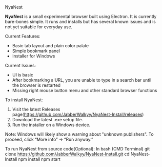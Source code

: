 NyaNest

**NyaNest** is a small experimental browser built using Electron. It is currently bare-bones simple. It runs and installs but has several known issues and is not yet suitable for everyday use.


Current Features:
- Basic tab layout and plain color palate
- Simple bookmark panel
- Installer for Windows


Current Issues:
- UI is basic
- After bookmarking a URL, you are unable to type in a search bar until the browser is
restarted
- Missing right mouse button menu and other standard browser functions


To install NyaNest:
1. Visit the latest Releases page(https://github.com/JabberWalkyy/NyaNest-Install/releases)
2. Download the latest .exe setup file.
3. Run the installer on a Windows device.

Note: Windows will likely show a warning about "unknown publishers". To proceed, click “More
info” → “Run anyway.”


To run NyaNest from source code(Optional):
In bash (CMD Terminal)
git clone https://github.com/JabberWalkyy/NyaNest-Install.git
cd NyaNest-Install
npm install
npm start
